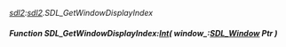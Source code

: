 _[sdl2](../../modules/sdl2/sdl2-module.md):[sdl2](../../modules/sdl2/sdl2-module.md).SDL\_GetWindowDisplayIndex_
##### Function SDL\_GetWindowDisplayIndex:[Int](../../modules/wonkey/wonkey-types-int.md)( window_:[SDL_Window](../../modules/sdl2/sdl2-sdl_window.md) Ptr )
